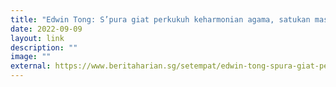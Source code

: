 ```yaml
---
title: "Edwin Tong: S’pura giat perkukuh keharmonian agama, satukan masyarakat"
date: 2022-09-09
layout: link
description: ""
image: ""
external: https://www.beritaharian.sg/setempat/edwin-tong-spura-giat-perkukuh-keharmonian-agama-satukan-masyarakat
---
```

